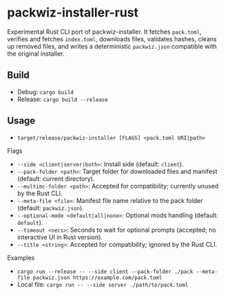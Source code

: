 # packwiz-installer-rust

Experimental Rust CLI port of packwiz-installer. It fetches `pack.toml`, verifies and fetches `index.toml`, downloads files, validates hashes, cleans up removed files, and writes a deterministic `packwiz.json` compatible with the original installer.

## Build
- Debug: `cargo build`
- Release: `cargo build --release`

## Usage
- `target/release/packwiz-installer [FLAGS] <pack.toml URI|path>`

Flags
- `--side <client|server|both>`: Install side (default: `client`).
- `--pack-folder <path>`: Target folder for downloaded files and manifest (default: current directory).
- `--multimc-folder <path>`: Accepted for compatibility; currently unused by the Rust CLI.
- `--meta-file <file>`: Manifest file name relative to the pack folder (default: `packwiz.json`).
- `--optional-mode <default|all|none>`: Optional mods handling (default: `default`).
- `--timeout <secs>`: Seconds to wait for optional prompts (accepted; no interactive UI in Rust version).
- `--title <string>`: Accepted for compatibility; ignored by the Rust CLI.

Examples
- `cargo run --release -- --side client --pack-folder ./pack --meta-file packwiz.json https://example.com/pack.toml`
- Local file: `cargo run -- --side server ./path/to/pack.toml`

